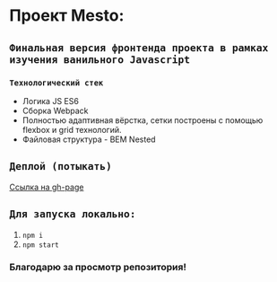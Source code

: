 # Проект Mesto: 
## `Финальная версия фронтенда проекта в рамках изучения ванильного Javascript`

### `Технологический стек`

* Логика JS ES6
* Сборка Webpack
* Полностью адаптивная вёрстка, сетки построены с помощью flexbox и grid технологий.
* Файловая структура - BEM Nested

## `Деплой (потыкать)`
[Ссылка на gh-page](https://melnikovst.github.io/mesto/)

## `Для запуска локально:`

1. `npm i`
2. `npm start`

### Благодарю за просмотр репозитория!
